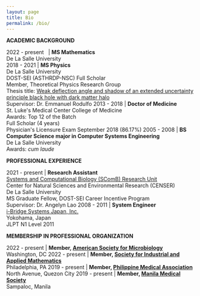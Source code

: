 ```yaml
---
layout: page
title: Bio
permalink: /bio/
---
```

**ACADEMIC BACKGROUND**

2022 - present &nbsp; | **MS Mathematics** <br> De La Salle University <br>
2018 - 2021 | **MS Physics** <br> De La Salle University <br> DOST-SEI (ASTHRDP-NSC) Full Scholar <br> Member, Theoretical Physics Research Group <br> Thesis title: [Weak deflection angle and shadow of an extended uncertainty principle black hole with dark matter halo](https://animorepository.dlsu.edu.ph/etdm_physics/2/) <br> Supervisor: Dr. Emmanuel Rodulfo
2013 - 2018 | **Doctor of Medicine** <br> St. Luke's Medical Center College of Medicine <br> Awards: Top 12 of the Batch <br> Full Scholar (4 years) <br> Physician's Licensure Exam September 2018 (86.17%)
2005 - 2008 | **BS Computer Science major in Computer Systems Engineering** <br> De La Salle University <br> Awards: *cum laude*

**PROFESSIONAL EXPERIENCE**

2021 - present | **Research Assistant** <br> [Systems and Computational Biology (SComB) Research Unit](https://dlsu-scomb.github.io/) <br> Center for Natural Sciences and Environmental Research (CENSER) <br> De La Salle University <br> MS Graduate Fellow, DOST-SEI Career Incentive Program <br> Supervisor: Dr. Angelyn Lao
2008 - 2011 | **System Engineer** <br> [i-Bridge Systems Japan, Inc.](https://www.i-bridge.com.ph/) <br> Yokohama, Japan <br> JLPT N1 Level 2011

**MEMBERSHIP IN PROFESSIONAL ORGANIZATION**

2022 - present | **Member, [American Society for Microbiology](https://asm.org/)** <br> Washington, DC
2022 - present | **Member, [Society for Industrial and Applied Mathematics](https://www.siam.org/)** <br> Philadelphia, PA
2019 - present | **Member, [Philippine Medical Association](https://www.philippinemedicalassociation.org/)** <br> North Avenue, Quezon City
2019 - present | **Member, [Manila Medical Society](https://www.facebook.com/manilamedsoc/)** <br> Sampaloc, Manila
